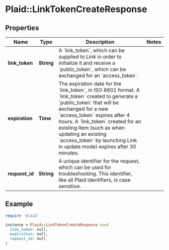 # Plaid::LinkTokenCreateResponse

## Properties

| Name | Type | Description | Notes |
| ---- | ---- | ----------- | ----- |
| **link_token** | **String** | A &#x60;link_token&#x60;, which can be supplied to Link in order to initialize it and receive a &#x60;public_token&#x60;, which can be exchanged for an &#x60;access_token&#x60;. |  |
| **expiration** | **Time** | The expiration date for the &#x60;link_token&#x60;, in ISO 8601 format. A &#x60;link_token&#x60; created to generate a &#x60;public_token&#x60; that will be exchanged for a new &#x60;access_token&#x60; expires after 4 hours. A &#x60;link_token&#x60; created for an existing Item (such as when updating an existing &#x60;access_token&#x60; by launching Link in update mode) expires after 30 minutes. |  |
| **request_id** | **String** | A unique identifier for the request, which can be used for troubleshooting. This identifier, like all Plaid identifiers, is case sensitive. |  |

## Example

```ruby
require 'plaid'

instance = Plaid::LinkTokenCreateResponse.new(
  link_token: null,
  expiration: null,
  request_id: null
)
```

